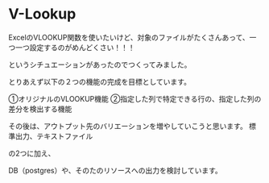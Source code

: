 # V-Lookup

ExcelのVLOOKUP関数を使いたいけど、対象のファイルがたくさんあって、一つ一つ設定するのがめんどくさい！！！

というシチュエーションがあったのでつくってみました。


とりあえず以下の２つの機能の完成を目標としています。

①オリジナルのVLOOKUP機能
②指定した列で特定できる行の、指定した列の差分を検出する機能


その後は、アウトプット先のバリエーションを増やしていこうと思います。
標準出力、テキストファイル

の2つに加え、

DB（postgres）や、そのたのリソースへの出力を検討しています。
